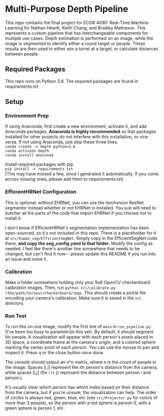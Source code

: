# Multi-Purpose Depth Pipeline
This repo contains the final project for ECGR 4090: Real-Time Machine Learning for Nathan Hewitt, Keith Chang, and Bradley Matheson. This represents a custom pipeline that has interchangeable components for multiple use cases. Depth estimation is performed on an image, while the image is segmented to identify either a round target or people. These results are then used to either aim a turret at a target, or calculate distances between people. 

## Required Packages
This repo runs on Python 3.6. The required packages are found in requirements.txt

## Setup

### Environment Prep
If using Anaconda, first create a new environment, activate it, and add Anaconda packages. 
**Anaconda is highly recommended** so that packages installed for other projects do not interfere with this installation, or vice versa.
If not using Anaconda, just skip these three lines.<br>
`conda create -n depth python=3.6`<br>
`conda activate depth`<br>
`conda install anaconda`

Install required packages with pip<br>
`pip install -r requirements.txt`<br>
(This may have missed a few, since I generated it automatically. If you come across missing ones, please add them to requirements.txt)

### EfficientHRNet Configuration
This is optional: without EHRNet, you can use the torchvision ResNet segmentor instead whether or not EHRNet is installed. You just will need to butcher all the parts of the code that import EHRNet if you choose not to install it.

I don't know if EfficientHRNet's segmentation implementation has been open-sourced, so it's not included in this repo. There is a placeholder for it at `src/human_seg/EfficientSegNet`. Simply copy in the EfficientSegNet code there, **and copy the seg_config.yaml to that folder**.  Modify the config as needed. I feel like there's another line somewhere that needs to be changed, but can't find it now-- please update this README if you run into an issue and solve it.

### Calibration
Make a folder somewhere holding only your 9x6 OpenCV checkerboard calibration images. Then, run `python src/calibrate.py /the/path/to/your/checkerboard/imgs`. This should create a pickle file encoding your camera's calibration. Make sure it is saved in the `src` directory.

### Run Test
To run this on one image, modify the first line of `main` in `run_pipeline.py` (I've been too busy to parametrize this yet). By default, it should segment for people. A visualization will appear with each person's pixels placed in 3D space, a coordinate frame at the camera's origin, and a colored sphere marking the center point of each person. You can use the mouse to pan and inspect it. Press q or the close button once done. 

The console should output an n*n matrix, where n is the count of people in the image. Spaces [i,i] represent the ith person's distance from the camera, while spaces [i,j] (for i != j) represent the distance between person i and person j.

It's usually clear which person has which index based on their distance from the camera, but if you're unsure, the visualization can help. The order of circles is always red, green, blue, etc (see `src/Projector.py` for colors of more than 3 people), so the person with a red sphere is person 0, with a green sphere is person 1, etc.
